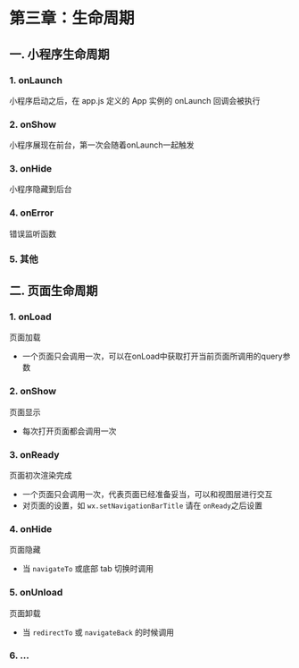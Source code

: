 # 第三章：生命周期

## 一. 小程序生命周期
### 1. onLaunch
小程序启动之后，在 app.js 定义的 App 实例的 onLaunch 回调会被执行

### 2. onShow
小程序展现在前台，第一次会随着onLaunch一起触发

### 3. onHide
小程序隐藏到后台

### 4. onError
错误监听函数

### 5. 其他

## 二. 页面生命周期

### 1. onLoad
页面加载
* 一个页面只会调用一次，可以在onLoad中获取打开当前页面所调用的query参数

### 2. onShow
页面显示
* 每次打开页面都会调用一次

### 3. onReady
页面初次渲染完成
* 一个页面只会调用一次，代表页面已经准备妥当，可以和视图层进行交互
* 对页面的设置，如 `wx.setNavigationBarTitle` 请在 `onReady`之后设置

### 4. onHide
页面隐藏
* 当 `navigateTo` 或底部 tab 切换时调用

### 5. onUnload
页面卸载
* 当 `redirectTo` 或 `navigateBack` 的时候调用

### 6. ...




<comment/>